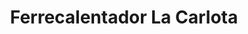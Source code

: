 ---
title: "Ferrecalentador La Carlota"
url: /caracas/ferrecalentador-la-carlota/
shop: Eisenwaren
---